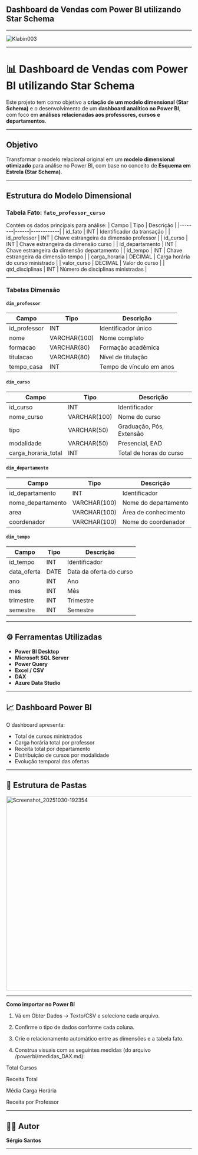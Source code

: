 ## Dashboard de Vendas com Power BI utilizando Star Schema


---

![Klabin003](https://github.com/user-attachments/assets/f3b7de26-5d6b-4247-aa9b-59a143e3988e)


---

# 📊 Dashboard de Vendas com Power BI utilizando Star Schema

Este projeto tem como objetivo a **criação de um modelo dimensional (Star Schema)** e o desenvolvimento de um **dashboard analítico no Power BI**, com foco em **análises relacionadas aos professores, cursos e departamentos**.

---

##  Objetivo
Transformar o modelo relacional original em um **modelo dimensional otimizado** para análise no Power BI, com base no conceito de **Esquema em Estrela (Star Schema)**.

---

##  Estrutura do Modelo Dimensional

###  Tabela Fato: `fato_professor_curso`
Contém os dados principais para análise:
| Campo | Tipo | Descrição |
|--------|------|------------|
| id_fato | INT | Identificador da transação |
| id_professor | INT | Chave estrangeira da dimensão professor |
| id_curso | INT | Chave estrangeira da dimensão curso |
| id_departamento | INT | Chave estrangeira da dimensão departamento |
| id_tempo | INT | Chave estrangeira da dimensão tempo |
| carga_horaria | DECIMAL | Carga horária do curso ministrado |
| valor_curso | DECIMAL | Valor do curso |
| qtd_disciplinas | INT | Número de disciplinas ministradas |

---

###  Tabelas Dimensão

#### `dim_professor`
| Campo | Tipo | Descrição |
|--------|------|------------|
| id_professor | INT | Identificador único |
| nome | VARCHAR(100) | Nome completo |
| formacao | VARCHAR(80) | Formação acadêmica |
| titulacao | VARCHAR(80) | Nível de titulação |
| tempo_casa | INT | Tempo de vínculo em anos |

#### `dim_curso`
| Campo | Tipo | Descrição |
|--------|------|------------|
| id_curso | INT | Identificador |
| nome_curso | VARCHAR(100) | Nome do curso |
| tipo | VARCHAR(50) | Graduação, Pós, Extensão |
| modalidade | VARCHAR(50) | Presencial, EAD |
| carga_horaria_total | INT | Total de horas do curso |

#### `dim_departamento`
| Campo | Tipo | Descrição |
|--------|------|------------|
| id_departamento | INT | Identificador |
| nome_departamento | VARCHAR(100) | Nome do departamento |
| area | VARCHAR(100) | Área de conhecimento |
| coordenador | VARCHAR(100) | Nome do coordenador |

#### `dim_tempo`
| Campo | Tipo | Descrição |
|--------|------|------------|
| id_tempo | INT | Identificador |
| data_oferta | DATE | Data da oferta do curso |
| ano | INT | Ano |
| mes | INT | Mês |
| trimestre | INT | Trimestre |
| semestre | INT | Semestre |

---

## ⚙️ Ferramentas Utilizadas
- **Power BI Desktop**
- **Microsoft SQL Server**
- **Power Query**
- **Excel / CSV**
- **DAX**
- **Azure Data Studio**

---

## 📈 Dashboard Power BI
O dashboard apresenta:
- Total de cursos ministrados
- Carga horária total por professor
- Receita total por departamento
- Distribuição de cursos por modalidade
- Evolução temporal das ofertas

---

## 🔗 Estrutura de Pastas 



<img width="823" height="527" alt="Screenshot_20251030-192354" src="https://github.com/user-attachments/assets/c5dc46c1-d8b7-49b5-bf2f-15fa1eb5bdf7" />



---


 **Como importar no Power BI**

1. Vá em Obter Dados → Texto/CSV e selecione cada arquivo.


2. Confirme o tipo de dados conforme cada coluna.


3. Crie o relacionamento automático entre as dimensões e a tabela fato.


4. Construa visuais com as seguintes medidas (do arquivo /powerbi/medidas_DAX.md):

Total Cursos

Receita Total

Média Carga Horária

Receita por Professor



---

## 👨‍💻 Autor
**Sérgio Santos**  

---





